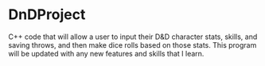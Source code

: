 # DnDProject
 C++ code that will allow a user to input their D&D character stats, skills, and saving throws, and then make dice rolls based on those stats. This program will be updated with any new features and skills that I learn.
